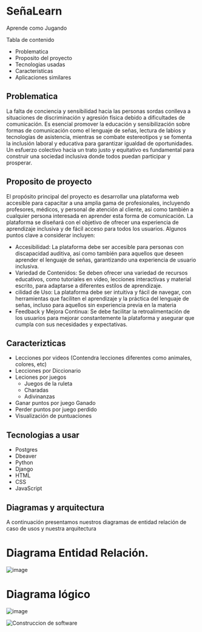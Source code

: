 # SeñaLearn
Aprende como Jugando

Tabla de contenido 
- Problematica
- Proposito del proyecto
- Tecnologias usadas
- Caracteristicas
- Aplicaciones similares
## Problematica
La falta de conciencia y sensibilidad hacia las personas sordas conlleva a situaciones de discriminación y agresión física debido a dificultades de comunicación. Es esencial promover la educación y sensibilización sobre formas de comunicación como el lenguaje de señas, lectura de labios y tecnologías de asistencia, mientras se combate estereotipos y se fomenta la inclusión laboral y educativa para garantizar igualdad de oportunidades. Un esfuerzo colectivo hacia un trato justo y equitativo es fundamental para construir una sociedad inclusiva donde todos puedan participar y prosperar.

## Proposito de proyecto

El propósito principal del proyecto es desarrollar una plataforma web accesible para capacitar a una amplia gama de profesionales, incluyendo profesores, médicos, y personal de atención al cliente, así como también a cualquier persona interesada en aprender esta forma de comunicación. La plataforma se diseñará con el objetivo de ofrecer una experiencia de aprendizaje inclusiva y de fácil acceso para todos los usuarios. Algunos puntos clave a considerar incluyen:

-  Accesibilidad: La plataforma debe ser accesible para personas con discapacidad auditiva, así como también para aquellos que deseen aprender el lenguaje de señas, garantizando una experiencia de usuario inclusiva.
-   Variedad de Contenidos: Se deben ofrecer una variedad de recursos educativos, como tutoriales en vídeo, lecciones interactivas y material escrito, para adaptarse a diferentes estilos de aprendizaje.
-  cilidad de Uso: La plataforma debe ser intuitiva y fácil de navegar, con herramientas que faciliten el aprendizaje y la práctica del lenguaje de señas, incluso para aquellos sin experiencia previa en la materia
-  Feedback y Mejora Continua: Se debe facilitar la retroalimentación de los usuarios para mejorar constantemente la plataforma y asegurar que cumpla con sus necesidades y expectativas.

## Caracterizticas
- Lecciones por videos (Contendra lecciones diferentes como animales, colores, etc)
- Lecciones por Diccionario
- Leciones por juegos
   - Juegos de la ruleta
   - Charadas
   - Adivinanzas
- Ganar puntos por juego Ganado
- Perder puntos por juego perdido
- Visualización de puntuaciones
## Tecnologias a usar
- Postgres
- Dbeaver
- Python
- Django
- HTML
- CSS
- JavaScript
  
## Diagramas y arquitectura
A continuación presentamos nuestros diagramas de entidad relación de caso de usos y nuestra arquitectura
# Diagrama Entidad Relación.
![image](https://github.com/eluqm/CS2024-1Grupo03/assets/106353782/4e876fc6-d4ed-4fcc-86bc-eab9100f2941)
# Diagrama lógico
![image](https://github.com/eluqm/CS2024-1Grupo03/assets/106353782/220c0cb0-72e8-4444-8f34-710cf8e8c385)

![Construccion de software](https://github.com/eluqm/CS2024-1Grupo03/assets/106353782/aaa58715-1042-4288-99c0-1559add9a9fd)
